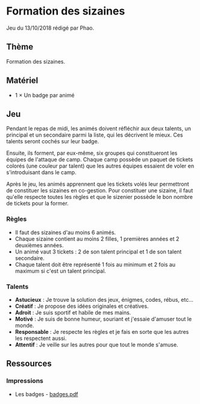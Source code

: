 # Formation des sizaines

Jeu du 13/10/2018 rédigé par Phao.

## Thème

Formation des sizaines.

## Matériel

* 1 × Un badge par animé

## Jeu

Pendant le repas de midi, les animés doivent réfléchir aux deux talents, un principal et un secondaire parmi la liste, qui les décrivent le mieux. Ces talents seront cochés sur leur badge.

Ensuite, ils forment, par eux-même, six groupes qui constitueront les équipes de l'attaque de camp. Chaque camp possède un paquet de tickets colorés (une couleur par talent) que les autres équipes essaient de voler en s'introduisant dans le camp.

Après le jeu, les animés apprennent que les tickets volés leur permettront de constituer les sizaines en co-gestion. Pour constituer une sizaine, il faut qu'elle respecte toutes les règles et que le sizenier possède le bon nombre de tickets pour la former.

### Règles

* Il faut des sizaines d'au moins 6 animés.
* Chaque sizaine contient au moins 2 filles, 1 premières années et 2 deuxièmes années.
* Un animé vaut 3 tickets : 2 de son talent principal et 1 de son talent secondaire.
* Chaque talent doit être représenté 1 fois au minimum et 2 fois au maximum si c'est un talent principal.

### Talents

* **Astucieux** : Je trouve la solution des jeux, énigmes, codes, rébus, etc...
* **Créatif** : Je propose des idées originales et créatives.
* **Adroit** : Je suis sportif et habile de mes mains.
* **Motivé** : Je suis de bonne humeur, souriant et j'essaie d'amuser tout le monde.
* **Responsable** : Je respecte les règles et je fais en sorte que les autres les respectent aussi.
* **Attentif** : Je veille sur les autres pour que tout le monde s'amuse.

## Ressources

### Impressions

* Les badges - [badges.pdf](resources/pdf/badges.pdf)
